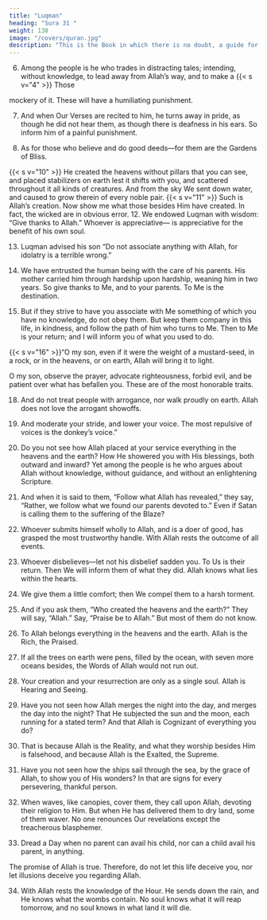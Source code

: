 ```yaml
---
title: "Luqman"
heading: "Sura 31 "
weight: 138
image: "/covers/quran.jpg"
description: "This is the Book in which there is no doubt, a guide for the righteous."
---
```



<!-- 1. Alif, Lam, Meem. -->
<!-- 2. These{{< s v="3" >}}  A
are the Verses of the Wise Book.
guide and a mercy for the righteous.
who observe the prayer, and pay the
obligatory charity, and are certain of the
Hereafter. -->

<!-- 5. These are upon guidance from their Lord. These are the successful. -->

6. Among the people is he who trades in distracting tales; intending, without knowledge,
to lead away from Allah’s way, and to make a 
{{< s v="4" >}}  Those

mockery of it. These will have a humiliating
punishment.

7. And when Our Verses are recited to him, he
turns away in pride, as though he did not hear
them, as though there is deafness in his ears.
So inform him of a painful punishment.

8. As for those who believe and do good
deeds—for them are the Gardens of Bliss.
<!-- 9. Dwelling therein forever.  -->
{{< s v="10" >}}  He created the heavens without pillars that you can see, and placed stabilizers on earth
lest it shifts with you, and scattered throughout it all kinds of creatures. And from the sky
We sent down water, and caused to grow therein of every noble pair.
{{< s v="11" >}}  Such is Allah’s creation. Now show me what those besides Him have created. In fact, the wicked are in obvious error.
12. We endowed Luqman with wisdom: “Give thanks to Allah.” Whoever is appreciative—
is appreciative for the benefit of his own soul.

<!-- And whoever is unappreciative—Allah is Sufficient and Praiseworthy. -->

13. Luqman advised his son “Do not associate anything with Allah, for idolatry is a terrible wrong.”

14. We have entrusted the human being with the care of his parents. His mother carried
him through hardship upon hardship, weaning him in two years. So give thanks to Me,
and to your parents. To Me is the destination.

15. But if they strive to have you associate with Me something of which you have no
knowledge, do not obey them. But keep them company in this life, in kindness, and follow
the path of him who turns to Me. Then to Me is your return; and I will inform you of what you used to do.

{{< s v="16" >}}“O my son, even if it were the weight of a mustard-seed, in a rock, or in the heavens, or
on earth, Allah will bring it to light.

O my son, observe the prayer, advocate
righteousness, forbid evil, and be patient over
what has befallen you. These are of the most
honorable traits.

18. And do not treat people with arrogance, nor walk proudly on earth. Allah does not
love the arrogant showoffs.

19. And moderate your stride, and lower your voice. The most repulsive of voices is the donkey’s voice.”

20. Do you not see how Allah placed at your service everything in the heavens and the earth? How He showered you with His blessings, both outward and inward? Yet among the people is he who argues about Allah without knowledge, without guidance, and without an enlightening Scripture.

21. And when it is said to them, “Follow what Allah has revealed,” they say, “Rather, we follow what we found our parents devoted to.” Even if Satan is calling them to the suffering of the Blaze?

22. Whoever submits himself wholly to Allah, and is a doer of good, has grasped the most trustworthy handle. With Allah rests the outcome of all events.

23. Whoever disbelieves—let not his disbelief sadden you. To Us is their return. Then We will inform them of what they did. Allah knows what lies within the hearts.

24. We give them a little comfort; then We compel them to a harsh torment.

25. And if you ask them, “Who created the heavens and the earth?” They will say, “Allah.” Say, “Praise be to Allah.” But most of them do not know.

26. To Allah belongs everything in the heavens
and the earth. Allah is the Rich, the Praised.
27. If all the trees on earth were pens, filled by
the ocean, with seven more oceans besides, the Words of Allah would not run out. 

28. Your creation and your resurrection are only as a single soul. Allah is Hearing and Seeing.

29. Have you not seen how Allah merges the night into the day, and merges the day into
the night? That He subjected the sun and the moon, each running for a stated term? And that Allah is Cognizant of everything you do?
30. That is because Allah is the Reality, and what they worship besides Him is falsehood,
and because Allah is the Exalted, the Supreme.
31. Have you not seen how the ships sail through the sea, by the grace of Allah, to show you of His wonders? In that are signs for every persevering, thankful person.

32. When waves, like canopies, cover them, they call upon Allah, devoting their religion to Him. But when He has delivered them to dry land, some of them waver. No one renounces Our revelations except the treacherous blasphemer.

33. Dread a Day when no parent can avail his child, nor can a child avail his parent, in anything. 

The promise of Allah is true. Therefore, do not let this life deceive you, nor let illusions deceive you regarding Allah.

34. With Allah rests the knowledge of the Hour. He sends down the rain, and He knows what the wombs contain. No soul knows
what it will reap tomorrow, and no soul knows in what land it will die. 
